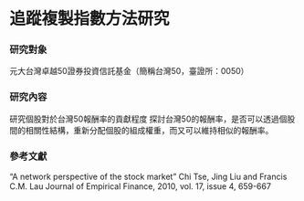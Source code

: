 # 追蹤複製指數方法研究

### 研究對象
元大台灣卓越50證券投資信託基金（簡稱台灣50，臺證所：0050）

### 研究內容
研究個股對於台灣50報酬率的貢獻程度
探討台灣50的報酬率，是否可以透過個股間的相關性結構，重新分配個股的組成權重，而又可以維持相似的報酬率。

### 參考文獻
“A network perspective of the stock market”
Chi Tse, Jing Liu and Francis C.M. Lau
Journal of Empirical Finance, 2010, vol. 17, issue 4, 659-667
